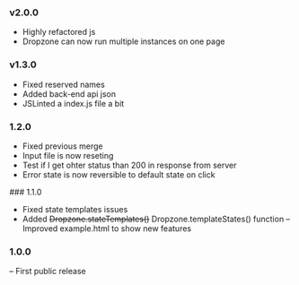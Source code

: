 ### v2.0.0

- Highly refactored js
- Dropzone can now run multiple instances on one page

### v1.3.0

- Fixed reserved names
- Added back-end api json
- JSLinted a index.js file a bit

### 1.2.0

- Fixed previous merge
- Input file is now reseting
- Test if I get ohter status than 200 in response from server
- Error state is now reversible to default state on click

### 1.1.0

- Fixed state templates issues
- Added ~~Dropzone.stateTemplates()~~ Dropzone.templateStates() function
– Improved example.html to show new features

### 1.0.0

– First public release
